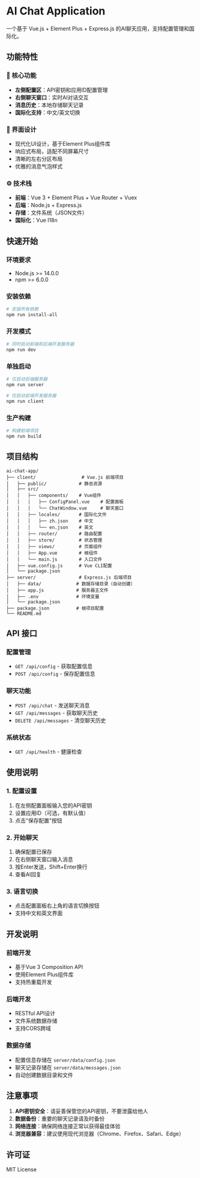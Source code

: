 # AI Chat Application

一个基于 Vue.js + Element Plus + Express.js 的AI聊天应用，支持配置管理和国际化。

## 功能特性

### 🎯 核心功能
- **左侧配置区**：API密钥和应用ID配置管理
- **右侧聊天窗口**：实时AI对话交互
- **消息历史**：本地存储聊天记录
- **国际化支持**：中文/英文切换

### 🎨 界面设计
- 现代化UI设计，基于Element Plus组件库
- 响应式布局，适配不同屏幕尺寸
- 清晰的左右分区布局
- 优雅的消息气泡样式

### ⚙️ 技术栈
- **前端**：Vue 3 + Element Plus + Vue Router + Vuex
- **后端**：Node.js + Express.js
- **存储**：文件系统（JSON文件）
- **国际化**：Vue I18n

## 快速开始

### 环境要求
- Node.js >= 14.0.0
- npm >= 6.0.0

### 安装依赖
```bash
# 安装所有依赖
npm run install-all
```

### 开发模式
```bash
# 同时启动前端和后端开发服务器
npm run dev
```

### 单独启动
```bash
# 仅启动后端服务器
npm run server

# 仅启动前端开发服务器
npm run client
```

### 生产构建
```bash
# 构建前端项目
npm run build
```

## 项目结构

```
ai-chat-app/
├── client/                 # Vue.js 前端项目
│   ├── public/            # 静态资源
│   ├── src/
│   │   ├── components/    # Vue组件
│   │   │   ├── ConfigPanel.vue    # 配置面板
│   │   │   └── ChatWindow.vue     # 聊天窗口
│   │   ├── locales/       # 国际化文件
│   │   │   ├── zh.json    # 中文
│   │   │   └── en.json    # 英文
│   │   ├── router/        # 路由配置
│   │   ├── store/         # 状态管理
│   │   ├── views/         # 页面组件
│   │   ├── App.vue        # 根组件
│   │   └── main.js        # 入口文件
│   ├── vue.config.js      # Vue CLI配置
│   └── package.json
├── server/                # Express.js 后端项目
│   ├── data/             # 数据存储目录（自动创建）
│   ├── app.js            # 服务器主文件
│   ├── .env              # 环境变量
│   └── package.json
├── package.json          # 根项目配置
└── README.md
```

## API 接口

### 配置管理
- `GET /api/config` - 获取配置信息
- `POST /api/config` - 保存配置信息

### 聊天功能
- `POST /api/chat` - 发送聊天消息
- `GET /api/messages` - 获取聊天历史
- `DELETE /api/messages` - 清空聊天历史

### 系统状态
- `GET /api/health` - 健康检查

## 使用说明

### 1. 配置设置
1. 在左侧配置面板输入您的API密钥
2. 设置应用ID（可选，有默认值）
3. 点击"保存配置"按钮

### 2. 开始聊天
1. 确保配置已保存
2. 在右侧聊天窗口输入消息
3. 按Enter发送，Shift+Enter换行
4. 查看AI回复

### 3. 语言切换
- 点击配置面板右上角的语言切换按钮
- 支持中文和英文界面

## 开发说明

### 前端开发
- 基于Vue 3 Composition API
- 使用Element Plus组件库
- 支持热重载开发

### 后端开发
- RESTful API设计
- 文件系统数据存储
- 支持CORS跨域

### 数据存储
- 配置信息存储在 `server/data/config.json`
- 聊天记录存储在 `server/data/messages.json`
- 自动创建数据目录和文件

## 注意事项

1. **API密钥安全**：请妥善保管您的API密钥，不要泄露给他人
2. **数据备份**：重要的聊天记录请及时备份
3. **网络连接**：确保网络连接正常以获得最佳体验
4. **浏览器兼容**：建议使用现代浏览器（Chrome、Firefox、Safari、Edge）

## 许可证

MIT License